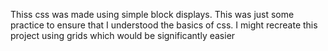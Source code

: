 Thiss css was made using simple block displays. This was just some practice to ensure that I understood the basics of css. I might recreate this project using grids 
which would be significantly easier

